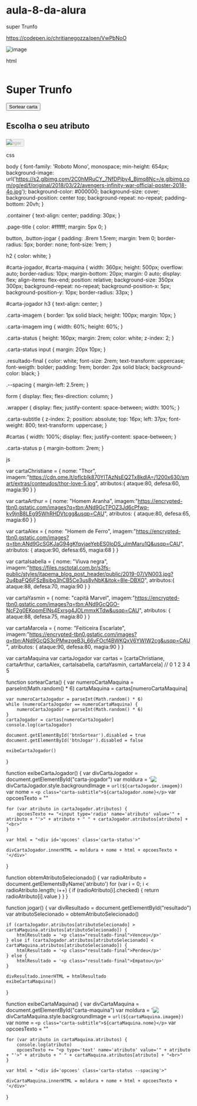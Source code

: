 # aula-8-da-alura
super Trunfo


https://codepen.io/chritianegozza/pen/VwPbNoO


![image](https://user-images.githubusercontent.com/72118415/113517105-853b9c80-9554-11eb-8c70-6ecb4acaad49.png)



html

<html>

<head>
    <title>
        Imersão Dev - Aula 08
    </title>
</head>

<body>
    <div class="container">
        <img src="https://www.alura.com.br/assets/img/imersoes/dev-2021/logo-imersao-super-trunfo.png" class="page-logo"
            alt="">
        <h1 class="page-title">Super Trunfo</h1>
        <button onclick="sortearCarta()" id="btnSortear">Sortear carta</button>
        <form id="form">
            <h2>Escolha o seu atributo</h2>
            <div class="wrapper">
                <div>
                    <div id="carta-jogador">
                        <img src="https://www.alura.com.br/assets/img/imersoes/dev-2021/card-super-trunfo-transparent-ajustado.png"
                            style=" width: inherit; height: inherit; position: absolute;">
                        <h3></h3>
                    </div>
                </div>
                <div>
                    <div id="carta-maquina" class="carta"><img
                            src="https://www.alura.com.br/assets/img/imersoes/dev-2021/card-super-trunfo-transparent-ajustado.png"
                            style=" width: inherit; height: inherit; position: absolute;"></div>
                </div>
            </div>
            <button class="button-jogar" type="button" id="btnJogar" onclick="jogar()" disabled="false">Jogar</button>
            <div id="resultado"></div>
        </form>
    </div>
</body>


   
  
</html>




css


body {
    font-family: 'Roboto Mono', monospace;
    min-height: 654px;
    background-image: url('https://s2.glbimg.com/2C0hMRuCY_7NfDPjby4_Bjmq8Nc=/e.glbimg.com/og/ed/f/original/2018/03/22/avengers-infinity-war-official-poster-2018-4o.jpg');
    background-color: #000000;
    background-size: cover;
    background-position: center top;
    background-repeat: no-repeat;
    padding-bottom: 20vh;
}

.container {
    text-align: center;
    padding: 30px;
}

.page-title {
    color: #ffffff;
    margin: 5px 0;
}

button, .button-jogar {
    padding: .8rem 1.5rem;
    margin: 1rem 0;
    border-radius: 5px;
    border: none;
    font-size: 1rem;
}

h2 {
    color: white;
}

#carta-jogador, #carta-maquina {
    width: 360px;
    height: 500px;
    overflow: auto;
    border-radius: 10px;
    margin-bottom: 20px;
    margin: 0 auto;
    display: flex;
    align-items: flex-end;
    position: relative;
    background-size: 350px 300px;
    background-repeat: no-repeat;
    background-position-x: 5px;
    background-position-y: 10px;
    border-radius: 33px;
}

#carta-jogador h3 {
    text-align: center;
}

.carta-imagem {
    border: 1px solid black;
    height: 100px;
    margin: 10px;
}

.carta-imagem img {
    width: 60%;
    height: 60%;
}

.carta-status {
    height: 160px;
    margin: 2rem;
    color: white;
    z-index: 2;
}

.carta-status input {
    margin: 20px 10px;
}

.resultado-final {
    color: white;
    font-size: 2rem;
    text-transform: uppercase;
    font-weigth: bolder;
    padding: 1rem;
    border: 2px solid black;
    background-color: black;
}

.--spacing {
    margin-left: 2.5rem;
}

form {
    display: flex;
    flex-direction: column;
}

.wrapper {
    display: flex;
    justify-content: space-between;
    width: 100%;
}

.carta-subtitle {
    z-index: 2;
    position: absolute;
    top: 16px;
    left: 37px;
    font-weight: 800;
    text-transform: uppercase;
}

#cartas {
    width: 100%;
    display: flex;
    justify-content: space-between;
}

.carta-status p {
    margin-bottom: 2rem;
}





js  


var cartaChristiane = {
  nome: "Thor",
  imagem:"https://cdn.ome.lt/pfIcbIk870YITAzNsEQ2Tx8kdlA=/1200x630/smart/extras/conteudos/thor-love-5.jpg",
  atributos:{ 
  ataque:80,
  defesa:60,
  magia:90
  }
}

var cartaArthur = {
  nome: "Homem Aranha",
  imagem:"https://encrypted-tbn0.gstatic.com/images?q=tbn:ANd9GcTPOZ3Jd6cPfwq-kv9jnB8LEg95WhRHDVtcgg&usqp=CAU",
  atributos: {
  ataque:80, 
  defesa:65,
  magia:60
}
   }

var cartaAlex = {
  nome: "Homem de Ferro",
  imagem:"https://encrypted-tbn0.gstatic.com/images?q=tbn:ANd9GcSGKJaG94gKfqvjaeYebES0loDS_uImMaru1Q&usqp=CAU",
   atributos: {
  ataque:90, 
  defesa:65,
  magia:68
}
   }

var cartaIsabella = {
  nome: "Viuva negra",
  imagem:"https://files.nsctotal.com.br/s3fs-public/styles/itapema_blog_post_header/public/2019-07/VN003.jpg?2u4baFQ6jFSzBsibg3hCB5Ce3us8vNbK&itok=8Ie-DBXO",
  atributos:{ 
  ataque:88,
  defesa:70,
  magia:90
  }
}

var cartaYasmin = {
  nome: "capitã Marvel",
  imagem:"https://encrypted-tbn0.gstatic.com/images?q=tbn:ANd9GcQGO-NcF2g0EKppmElNs4Exrsg4JOLmmxKTdw&usqp=CAU",
  atributos: {
  ataque:88, 
  defesa:75,
  magia:80
}
   }

var cartaMarcela = {
  nome: "Feiticeira Escarlate",
  imagem:"https://encrypted-tbn0.gstatic.com/images?q=tbn:ANd9GcQS3cPMwzgeB3j_66vFOcf4BWKQxV6YWIW2cg&usqp=CAU",
  atributos: {
  ataque:90, 
  defesa:80,
  magia:90
}
   }

var cartaMaquina
var cartaJogador
var cartas = [cartaChristiane, cartaArthur, cartaAlex, cartaIsabella, cartaYasmin, cartaMarcela]
             // 0              1             2            3             4               5


function sortearCarta() {
    var numeroCartaMaquina = parseInt(Math.random() * 6)
    cartaMaquina = cartas[numeroCartaMaquina]

    var numeroCartaJogador = parseInt(Math.random() * 6)
    while (numeroCartaJogador == numeroCartaMaquina) {
        numeroCartaJogador = parseInt(Math.random() * 6)
    }
    cartaJogador = cartas[numeroCartaJogador]
    console.log(cartaJogador)

    document.getElementById('btnSortear').disabled = true
    document.getElementById('btnJogar').disabled = false

    exibeCartaJogador()
}


function exibeCartaJogador() {
    var divCartaJogador = document.getElementById("carta-jogador")
    var moldura = '<img src="https://www.alura.com.br/assets/img/imersoes/dev-2021/card-super-trunfo-transparent.png" style=" width: inherit; height: inherit; position: absolute;">';
    divCartaJogador.style.backgroundImage = `url(${cartaJogador.imagem})`
    var nome = `<p class="carta-subtitle">${cartaJogador.nome}</p>`
    var opcoesTexto = ""

    for (var atributo in cartaJogador.atributos) {
        opcoesTexto += "<input type='radio' name='atributo' value='" + atributo + "'>" + atributo + " " + cartaJogador.atributos[atributo] + "<br>"
    }

    var html = "<div id='opcoes' class='carta-status'>"

    divCartaJogador.innerHTML = moldura + nome + html + opcoesTexto + '</div>'
}

function obtemAtributoSelecionado() {
    var radioAtributo = document.getElementsByName('atributo')
    for (var i = 0; i < radioAtributo.length; i++) {
        if (radioAtributo[i].checked) {
            return radioAtributo[i].value
        }
    }
}

function jogar() {
    var divResultado = document.getElementById("resultado")
    var atributoSelecionado = obtemAtributoSelecionado()

    if (cartaJogador.atributos[atributoSelecionado] > cartaMaquina.atributos[atributoSelecionado]) {
        htmlResultado = '<p class="resultado-final">Venceu</p>'
    } else if (cartaJogador.atributos[atributoSelecionado] < cartaMaquina.atributos[atributoSelecionado]) {
        htmlResultado = '<p class="resultado-final">Perdeu</p>'
    } else {
        htmlResultado = '<p class="resultado-final">Empatou</p>'
    }

    divResultado.innerHTML = htmlResultado
    exibeCartaMaquina()
}

function exibeCartaMaquina() {
    var divCartaMaquina = document.getElementById("carta-maquina")
    var moldura = '<img src="https://www.alura.com.br/assets/img/imersoes/dev-2021/card-super-trunfo-transparent.png" style=" width: inherit; height: inherit; position: absolute;">';
    divCartaMaquina.style.backgroundImage = `url(${cartaMaquina.imagem})`
    var nome = `<p class="carta-subtitle">${cartaMaquina.nome}</p>`
    var opcoesTexto = ""

    for (var atributo in cartaMaquina.atributos) {
        console.log(atributo)
        opcoesTexto += "<p type='text' name='atributo' value='" + atributo + "'>" + atributo + " " + cartaMaquina.atributos[atributo] + "<br>"
    }

    var html = "<div id='opcoes' class='carta-status --spacing'>"

    divCartaMaquina.innerHTML = moldura + nome + html + opcoesTexto + '</div>'
}


